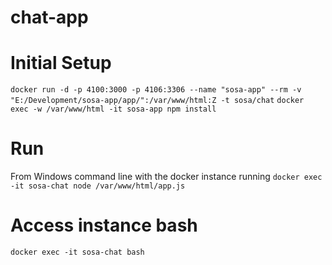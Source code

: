 # chat-app

# Initial Setup
`docker run -d -p 4100:3000 -p 4106:3306 --name "sosa-app" --rm -v "E:/Development/sosa-app/app/":/var/www/html:Z -t sosa/chat`
`docker exec -w /var/www/html -it sosa-app npm install`

# Run
From Windows command line with the docker instance running
`docker exec -it sosa-chat node /var/www/html/app.js`

# Access instance bash
`docker exec -it sosa-chat bash`
